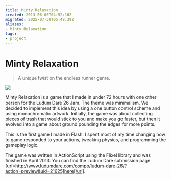 ```yaml
---
title: Minty Relaxation
created: 2013-06-06T04:52:16Z
migrated: 2025-07-30T05:48:39Z
aliases:
- Minty Relaxation
tags:
- project
---
```


# Minty Relaxation

> A unique twist on the endless runner genre.

![](https://www.youtube.com/watch?v=OVYd90r4Z48)

Minty Relaxation is a game that I made in under 72 hours with one other person for the Ludum Dare 26 Jam. The theme was minimalism. We decided to implement this idea by using a one button control scheme and using monochromatic artwork. Initially, the game was about collecting pieces of trash that would stick to you and make you go faster, but then it evolved into a game about ground pounding the edges for more points.

This is the first game I made in Flash. I spent most of my time changing how to game responded to your actions, tweaking physics, and programming the gameplay logic.

The game was written in ActionScript using the Flixel library and was finished in April 2013. You can find the Ludum Dare submission page [url=http://www.ludumdare.com/compo/ludum-dare-26/?action=preview&uid=21625]here[/url].
